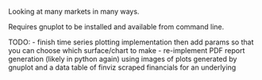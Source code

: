 Looking at many markets in many ways.

Requires gnuplot to be installed and available from command line.

TODO:
    - finish time series plotting implementation then add params so that you can choose which surface/chart to make
    - re-implement PDF report generation (likely in python again) using images of plots generated by gnuplot and a data table of finviz scraped financials for an underlying